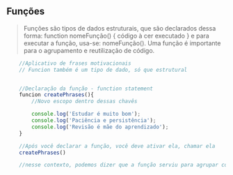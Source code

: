 ## Funções

> Funções são tipos de dados estruturais, que são declarados dessa forma: function nomeFunção() { código à cer executado } e para executar a função, usa-se: nomeFunção(). Uma função é importante para o agrupamento e reutilização de código.

```js
    //Aplicativo de frases motivacionais
    // Funcion também é um tipo de dado, só que estrutural 


    //Declaração da função - function statement
    funcion createPhrases(){
        //Novo escopo dentro dessas chavês

        console.log('Estudar é muito bom');
        console.log('Paciência e persistência');
        console.log('Revisão é mãe do aprendizado');
    }

    //Após você declarar a função, você deve ativar ela, chamar ela
    createPhrases()

    //nesse contexto, podemos dizer que a função serviu para agrupar código e também para reutilziar quantas vezes quiser.
```